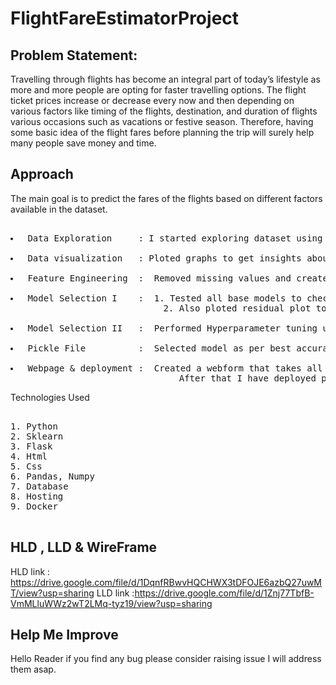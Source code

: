 # FlightFareEstimatorProject
## Problem Statement:

<p>Travelling through flights has become an integral part of today’s lifestyle as more and more people are opting for faster travelling options. The flight ticket prices increase or decrease every now and then depending on various factors like timing of the flights, destination, and duration of flights various occasions such as vacations or festive season. Therefore, having some basic idea of the flight fares before planning the trip will surely help many people save money and time.</p>

## Approach
<p>The main goal is to predict the fares of the flights based on different factors available in the dataset.</p>
<pre> 
<li> Data Exploration     : I started exploring dataset using pandas,numpy,matplotlib and seaborn. </li>
<li> Data visualization   : Ploted graphs to get insights about dependend and independed variables. </li>
<li> Feature Engineering  :  Removed missing values and created new features as per insights.</li>
<li> Model Selection I    :  1. Tested all base models to check the base accuracy.
                             2. Also ploted residual plot to check whether a model is a good fit or not.</li>
<li> Model Selection II   :  Performed Hyperparameter tuning using gridsearchCV and randomizedSearchCV.</li>
<li> Pickle File          :  Selected model as per best accuracy and created pickle file using joblib .</li>
<li> Webpage & deployment :  Created a webform that takes all the necessary inputs from user and shows output.
                                After that I have deployed project on heroku and Microsoft Azure</li></pre





## Technologies Used
<pre> 
1. Python 
2. Sklearn
3. Flask
4. Html
5. Css
6. Pandas, Numpy 
7. Database 
8. Hosting
9. Docker 

</pre>

## HLD , LLD & WireFrame
HLD link : https://drive.google.com/file/d/1DqnfRBwvHQCHWX3tDFOJE6azbQ27uwMT/view?usp=sharing
LLD link :https://drive.google.com/file/d/1Znj77TbfB-VmMLluWWz2wT2LMq-tyz19/view?usp=sharing
## Help Me Improve
<p> Hello Reader if you find any bug please consider raising issue I will address them asap.</p>
